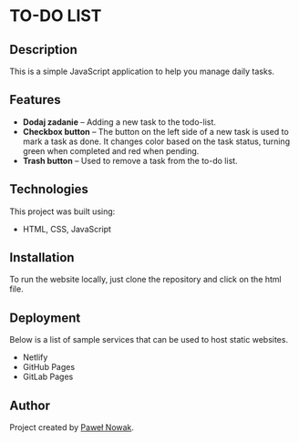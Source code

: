 # TO-DO LIST

## Description

This is a simple JavaScript application to help you manage daily tasks.

## Features

- **Dodaj zadanie** – Adding a new task to the todo-list.
- **Checkbox button** – The button on the left side of a new task is used to mark a task as done. It changes color based on the task status, turning green when completed and red when pending.
- **Trash button** – Used to remove a task from the to-do list.

## Technologies

This project was built using:

- HTML, CSS, JavaScript

## Installation

To run the website locally, just clone the repository and click on the html file.

## Deployment

Below is a list of sample services that can be used to host static websites.

- Netlify
- GitHub Pages
- GitLab Pages

## Author

Project created by [Paweł Nowak](https://pawelnowak-code.github.io/homepage/).